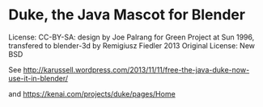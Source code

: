 Duke, the Java Mascot for Blender
=================

License: CC-BY-SA: design by Joe Palrang for Green Project at Sun 1996, transfered to blender-3d by Remigiusz Fiedler 2013
Original License: New BSD

See http://karussell.wordpress.com/2013/11/11/free-the-java-duke-now-use-it-in-blender/

and https://kenai.com/projects/duke/pages/Home